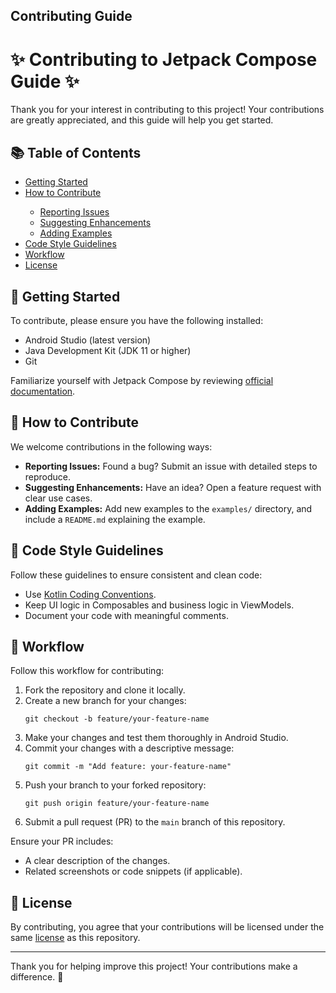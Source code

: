 <!DOCTYPE html>
<html lang="en">
<head>
    <meta charset="UTF-8">
    <meta name="viewport" content="width=device-width, initial-scale=1.0">
    <h2>Contributing Guide</h2>
</head>
<body>
    <h1>✨ Contributing to Jetpack Compose Guide ✨</h1>
    <p>Thank you for your interest in contributing to this project! Your contributions are greatly appreciated, and this guide will help you get started.</p>
    <h2>📚 Table of Contents</h2>
    <ul>
        <li><a href="#getting-started">Getting Started</a></li>
        <li><a href="#how-to-contribute">How to Contribute</a></li>
        <ul>
            <li><a href="#reporting-issues">Reporting Issues</a></li>
            <li><a href="#suggesting-enhancements">Suggesting Enhancements</a></li>
            <li><a href="#adding-examples">Adding Examples</a></li>
        </ul>
        <li><a href="#code-style-guidelines">Code Style Guidelines</a></li>
        <li><a href="#workflow">Workflow</a></li>
        <li><a href="#license">License</a></li>
    </ul>
    <h2 id="getting-started">🚀 Getting Started</h2>
    <p>To contribute, please ensure you have the following installed:</p>
    <ul>
        <li>Android Studio (latest version)</li>
        <li>Java Development Kit (JDK 11 or higher)</li>
        <li>Git</li>
    </ul>
    <p>Familiarize yourself with Jetpack Compose by reviewing <a href="https://developer.android.com/jetpack/compose/documentation">official documentation</a>.</p>
    <h2 id="how-to-contribute">🤝 How to Contribute</h2>
    <p>We welcome contributions in the following ways:</p>
    <ul>
        <li id="reporting-issues"><strong>Reporting Issues:</strong> Found a bug? Submit an issue with detailed steps to reproduce.</li>
        <li id="suggesting-enhancements"><strong>Suggesting Enhancements:</strong> Have an idea? Open a feature request with clear use cases.</li>
        <li id="adding-examples"><strong>Adding Examples:</strong> Add new examples to the <code>examples/</code> directory, and include a <code>README.md</code> explaining the example.</li>
    </ul>
    <h2 id="code-style-guidelines">🎨 Code Style Guidelines</h2>
    <p>Follow these guidelines to ensure consistent and clean code:</p>
    <ul>
        <li>Use <a href="https://developer.android.com/kotlin/style-guide">Kotlin Coding Conventions</a>.</li>
        <li>Keep UI logic in Composables and business logic in ViewModels.</li>
        <li>Document your code with meaningful comments.</li>
    </ul>
    <h2 id="workflow">🔄 Workflow</h2>
    <p>Follow this workflow for contributing:</p>
    <ol>
        <li>Fork the repository and clone it locally.</li>
        <li>Create a new branch for your changes:</li>
        <pre><code>git checkout -b feature/your-feature-name</code></pre>
        <li>Make your changes and test them thoroughly in Android Studio.</li>
        <li>Commit your changes with a descriptive message:</li>
        <pre><code>git commit -m "Add feature: your-feature-name"</code></pre>
        <li>Push your branch to your forked repository:</li>
        <pre><code>git push origin feature/your-feature-name</code></pre>
        <li>Submit a pull request (PR) to the <code>main</code> branch of this repository.</li>
    </ol>
    <p>Ensure your PR includes:</p>
    <ul>
        <li>A clear description of the changes.</li>
        <li>Related screenshots or code snippets (if applicable).</li>
    </ul>
    <h2 id="license">📄 License</h2>
    <p>By contributing, you agree that your contributions will be licensed under the same <a href="LICENSE">license</a> as this repository.</p>
    <hr>
    <p>Thank you for helping improve this project! Your contributions make a difference. 💖</p>
</body>
</html>

